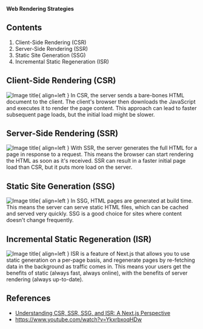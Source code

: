 **Web Rendering Strategies**

## Contents

1. Client-Side Rendering (CSR)
2. Server-Side Rendering (SSR)
3. Static Site Generation (SSG)
4. Incremental Static Regeneration (ISR)

## Client-Side Rendering (CSR)
![Image title](https://miro.medium.com/v2/resize:fit:1400/format:webp/0*yDzJ8IWjw1lp_dtI.png){ align=left }
In CSR, the server sends a bare-bones HTML document to the client. The client's browser then downloads the JavaScript and executes it to render the page content. This approach can lead to faster subsequent page loads, but the initial load might be slower.

## Server-Side Rendering (SSR)
![Image title](https://miro.medium.com/v2/resize:fit:1400/format:webp/0*VFclAYIbLM6X7SCX.png){ align=left }
With SSR, the server generates the full HTML for a page in response to a request. This means the browser can start rendering the HTML as soon as it's received. SSR can result in a faster initial page load than CSR, but it puts more load on the server.

## Static Site Generation (SSG)
![Image title](https://miro.medium.com/v2/resize:fit:1400/format:webp/0*pv9r5tJUQHoiD9hI.png){ align=left }
In SSG, HTML pages are generated at build time. This means the server can serve static HTML files, which can be cached and served very quickly. SSG is a good choice for sites where content doesn't change frequently.

## Incremental Static Regeneration (ISR)
![Image title](https://miro.medium.com/v2/resize:fit:1400/format:webp/0*_ZgEIfF8ucDcP_5X){ align=left }
ISR is a feature of Next.js that allows you to use static generation on a per-page basis, and regenerate pages by re-fetching data in the background as traffic comes in. This means your users get the benefits of static (always fast, always online), with the benefits of server rendering (always up-to-date).

## References

- [Understanding CSR, SSR, SSG, and ISR: A Next.js Perspective](https://bootcamp.uxdesign.cc/understanding-csr-ssr-ssg-and-isr-a-next-js-perspective-fcaf36686de6)
- https://www.youtube.com/watch?v=YkxrbxoqHDw
